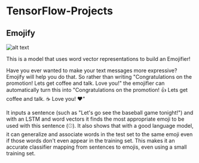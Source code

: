 # TensorFlow-Projects
## Emojify
![alt text](https://www.google.com.ng/url?sa=i&source=images&cd=&cad=rja&uact=8&ved=2ahUKEwi6saP99K7fAhUSzIUKHVE0CNIQjRx6BAgBEAU&url=https%3A%2F%2Fwww.cnblogs.com%2Fhezhiyao%2Fp%2F8648127.html&psig=AOvVaw2QM41Z4i2rbXPP-c32Qpay&ust=1545412670050165)


This is a model that uses word vector representations to build an Emojifier!

Have you ever wanted to make your text messages more expressive? Emojify will help you do that. So rather than writing "Congratulations on the promotion! Lets get coffee and talk. Love you!" the emojifier can automatically turn this into "Congratulations on the promotion! 👍 Lets get coffee and talk. ☕️ Love you! ❤️"

It inputs a sentence (such as "Let's go see the baseball game tonight!") and with an LSTM and word vectors it finds the most appropriate emoji to be used with this sentence (⚾️). It also shows that with a good language model, it can generalize and associate words in the test set to the same emoji even if those words don't even appear in the training set.  This makes it an accurate classifier mapping from sentences to emojis, even using a small training set. 

